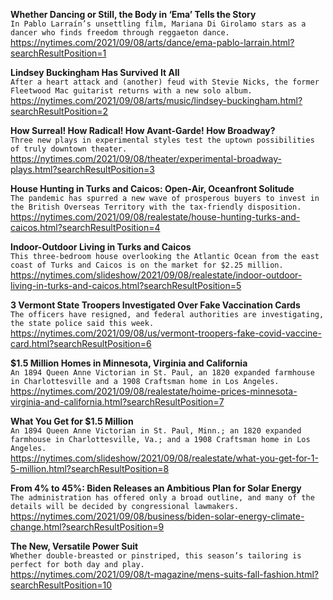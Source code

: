 **Whether Dancing or Still, the Body in ‘Ema’ Tells the Story**\
`In Pablo Larraín’s unsettling film, Mariana Di Girolamo stars as a dancer who finds freedom through reggaeton dance.`\
https://nytimes.com/2021/09/08/arts/dance/ema-pablo-larrain.html?searchResultPosition=1

**Lindsey Buckingham Has Survived It All**\
`After a heart attack and (another) feud with Stevie Nicks, the former Fleetwood Mac guitarist returns with a new solo album.`\
https://nytimes.com/2021/09/08/arts/music/lindsey-buckingham.html?searchResultPosition=2

**How Surreal! How Radical! How Avant-Garde! How Broadway?**\
`Three new plays in experimental styles test the uptown possibilities of truly downtown theater.`\
https://nytimes.com/2021/09/08/theater/experimental-broadway-plays.html?searchResultPosition=3

**House Hunting in Turks and Caicos: Open-Air, Oceanfront Solitude**\
`The pandemic has spurred a new wave of prosperous buyers to invest in the British Overseas Territory with the tax-friendly disposition.`\
https://nytimes.com/2021/09/08/realestate/house-hunting-turks-and-caicos.html?searchResultPosition=4

**Indoor-Outdoor Living in Turks and Caicos**\
`This three-bedroom house overlooking the Atlantic Ocean from the east coast of Turks and Caicos is on the market for $2.25 million.`\
https://nytimes.com/slideshow/2021/09/08/realestate/indoor-outdoor-living-in-turks-and-caicos.html?searchResultPosition=5

**3 Vermont State Troopers Investigated Over Fake Vaccination Cards**\
`The officers have resigned, and federal authorities are investigating, the state police said this week.`\
https://nytimes.com/2021/09/08/us/vermont-troopers-fake-covid-vaccine-card.html?searchResultPosition=6

**$1.5 Million Homes in Minnesota, Virginia and California**\
`An 1894 Queen Anne Victorian in St. Paul, an 1820 expanded farmhouse in Charlottesville and a 1908 Craftsman home in Los Angeles.`\
https://nytimes.com/2021/09/08/realestate/hoime-prices-minnesota-virginia-and-california.html?searchResultPosition=7

**What You Get for $1.5 Million**\
`An 1894 Queen Anne Victorian in St. Paul, Minn.; an 1820 expanded farmhouse in Charlottesville, Va.; and a 1908 Craftsman home in Los Angeles.`\
https://nytimes.com/slideshow/2021/09/08/realestate/what-you-get-for-1-5-million.html?searchResultPosition=8

**From 4% to 45%: Biden Releases an Ambitious Plan for Solar Energy**\
`The administration has offered only a broad outline, and many of the details will be decided by congressional lawmakers.`\
https://nytimes.com/2021/09/08/business/biden-solar-energy-climate-change.html?searchResultPosition=9

**The New, Versatile Power Suit**\
`Whether double-breasted or pinstriped, this season’s tailoring is perfect for both day and play.`\
https://nytimes.com/2021/09/08/t-magazine/mens-suits-fall-fashion.html?searchResultPosition=10

